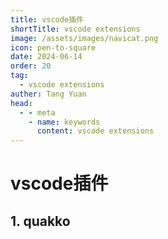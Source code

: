 ```yaml
---
title: vscode插件
shortTitle: vscode extensions
image: /assets/images/navicat.png
icon: pen-to-square
date: 2024-06-14
order: 20
tag: 
  - vscode extensions
auther: Tang Yuan
head:
  - - meta
    - name: keywords
      content: vscode extensions
---
```



# vscode插件
## 1. quakko